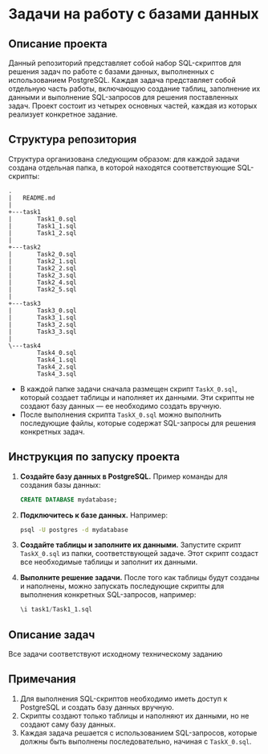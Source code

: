 
# Задачи на работу с базами данных

## Описание проекта

Данный репозиторий представляет собой набор SQL-скриптов для решения задач по работе с базами данных, выполненных с использованием PostgreSQL. Каждая задача представляет собой отдельную часть работы, включающую создание таблиц, заполнение их данными и выполнение SQL-запросов для решения поставленных задач. Проект состоит из четырех основных частей, каждая из которых реализует конкретное задание.


## Структура репозитория
Структура организована следующим образом: для каждой задачи создана отдельная папка, в которой находятся соответствующие SQL-скрипты:

```
.
|   README.md
|
+---task1
|       Task1_0.sql
|       Task1_1.sql
|       Task1_2.sql
|
+---task2
|       Task2_0.sql
|       Task2_1.sql
|       Task2_2.sql
|       Task2_3.sql
|       Task2_4.sql
|       Task2_5.sql
|
+---task3
|       Task3_0.sql
|       Task3_1.sql
|       Task3_2.sql
|       Task3_3.sql
|
\---task4
        Task4_0.sql
        Task4_1.sql
        Task4_2.sql
        Task4_3.sql
```
- В каждой папке задачи сначала размещен скрипт `TaskX_0.sql`, который создает таблицы и наполняет их данными. Эти скрипты не создают базу данных — ее необходимо создать вручную.
- После выполнения скрипта `TaskX_0.sql` можно выполнить последующие файлы, которые содержат SQL-запросы для решения конкретных задач.

## Инструкция по запуску проекта

1. **Создайте базу данных в PostgreSQL.** Пример команды для создания базы данных:
   ```sql
   CREATE DATABASE mydatabase;
   ```

2. **Подключитесь к базе данных.** Например:
   ```bash
   psql -U postgres -d mydatabase
   ```

3. **Создайте таблицы и заполните их данными.** Запустите скрипт `TaskX_0.sql` из папки, соответствующей задаче. Этот скрипт создаст все необходимые таблицы и заполнит их данными.

4. **Выполните решение задачи.** После того как таблицы будут созданы и наполнены, можно запускать последующие скрипты для выполнения конкретных SQL-запросов, например:
   ```sql
   \i task1/Task1_1.sql
   ```


## Описание задач

Все задачи соответствуют исходному техническому заданию

## Примечания

1. Для выполнения SQL-скриптов необходимо иметь доступ к PostgreSQL и создать базу данных вручную.
2. Скрипты создают только таблицы и наполняют их данными, но не создают саму базу данных.
3. Каждая задача решается с использованием SQL-запросов, которые должны быть выполнены последовательно, начиная с `TaskX_0.sql`.
